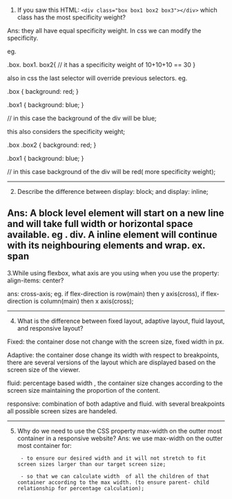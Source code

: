 1. If you saw this HTML: ```<div class="box box1 box2 box3"></div>``` which class has the most specificity weight?

Ans: they all have equal specificity weight. In css we can modify the specificity. 

eg. 

.box. box1. box2{
// it has a specificity weight of 10+10+10 == 30
}

also in css the last selector will override previous selectors. 
eg. 

.box {
background: red; 
}

.box1 {
background: blue;
}

// in this case the background of the div will be blue;


this also considers the specificity weight; 

.box .box2 {
background: red; 
}

.box1 {
background: blue;
}

// in this case background of the div will be red( more specificity weight); 

--------------------------------------------------------------------------------------

2. Describe the difference between display: block; and display: inline;

Ans: A block level element will start on a new line and will take full width or horizontal space available.
eg . div. 
A inline element will continue with its neighbouring elements and wrap. 
ex. span 
--------------------------------------------------------------------------------------

3.While using flexbox, what axis are you using when you use the property: align-items: center?

ans: cross-axis;
eg. if flex-direction is row(main) then y axis(cross), if flex-direction is column(main) then x axis(cross);

--------------------------------------------------------------------------------------
4. What is the difference between fixed layout, adaptive layout, fluid layout, and responsive layout?

Fixed: the container dose not change with the screen size, fixed width in px.

Adaptive:  the container dose change its width with respect to breakpoints, there are several versions of the layout which are displayed based on the screen size of the viewer.

fluid: percentage based width , the container size changes according to the screen size maintaining the proportion of the content. 

responsive: combination of both adaptive and fluid. with several breakpoints all possible screen sizes are handeled. 

--------------------------------------------------------------------------------------

5. Why do we need to use the CSS property max-width on the outter most container in a responsive website? 
Ans: we use max-width on the outter most container for: 
		
		- to ensure our desired width and it will not stretch to fit screen sizes larger than our target screen size;
		
		- so that we can calculate width  of all the children of that container according to the max width. (to ensure parent- child relationship for percentage calculation);
		
		
		












